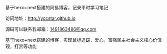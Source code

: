 基于hexo+next搭建的简易博客，记录平时学习笔记

访问地址：http://yccstar.github.io

源码可以联系我邮箱：1491863486@qq.com

基于hexo+next搭建的博客，实现鼠标追踪，爱心，富强民主社会主义核心价值观，打赏等功能
